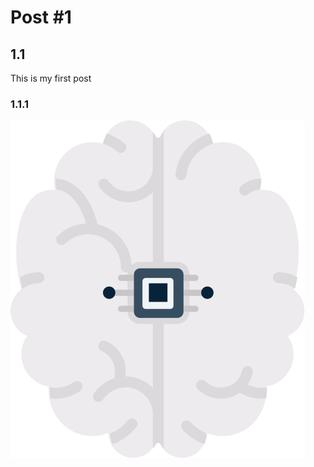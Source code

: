 # Post #1
## 1.1
This is my first post
### 1.1.1

![Me](https://github.com/dillo99/dillo99.github.io/blob/master/images/brain-chip.png)
